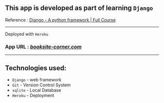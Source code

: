 ## This app is developed as part of learning `Django` 
Reference : [Django - A python framework | Full Course](https://www.youtube.com/watch?v=aY43fUGlB7E)

***
Deployed with `Heroku`

### App URL : *[booksite-corner.com](https://booksite-corner.herokuapp.com/)*
***

## Technologies used:

- `Django` - web framework
- `Git` - Version Control System
- `sqlite` - Local Database
- `Heroku` - Deployment